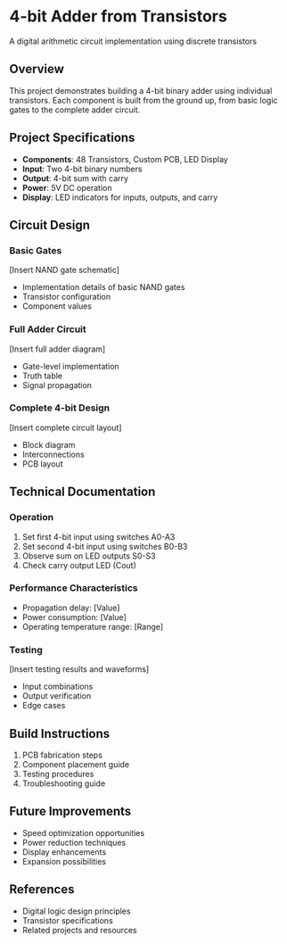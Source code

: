 # 4-bit Adder from Transistors
A digital arithmetic circuit implementation using discrete transistors

## Overview
This project demonstrates building a 4-bit binary adder using individual transistors. Each component is built from the ground up, from basic logic gates to the complete adder circuit.

## Project Specifications
- **Components**: 48 Transistors, Custom PCB, LED Display
- **Input**: Two 4-bit binary numbers
- **Output**: 4-bit sum with carry
- **Power**: 5V DC operation
- **Display**: LED indicators for inputs, outputs, and carry

## Circuit Design

### Basic Gates
[Insert NAND gate schematic]
- Implementation details of basic NAND gates
- Transistor configuration
- Component values

### Full Adder Circuit
[Insert full adder diagram]
- Gate-level implementation
- Truth table
- Signal propagation

### Complete 4-bit Design
[Insert complete circuit layout]
- Block diagram
- Interconnections
- PCB layout

## Technical Documentation

### Operation
1. Set first 4-bit input using switches A0-A3
2. Set second 4-bit input using switches B0-B3
3. Observe sum on LED outputs S0-S3
4. Check carry output LED (Cout)

### Performance Characteristics
- Propagation delay: [Value]
- Power consumption: [Value]
- Operating temperature range: [Range]

### Testing
[Insert testing results and waveforms]
- Input combinations
- Output verification
- Edge cases

## Build Instructions
1. PCB fabrication steps
2. Component placement guide
3. Testing procedures
4. Troubleshooting guide

## Future Improvements
- Speed optimization opportunities
- Power reduction techniques
- Display enhancements
- Expansion possibilities

## References
- Digital logic design principles
- Transistor specifications
- Related projects and resources